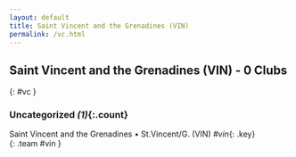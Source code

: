 ```yaml
---
layout: default
title: Saint Vincent and the Grenadines (VIN)
permalink: /vc.html
---
```



## Saint Vincent and the Grenadines (VIN) - 0 Clubs
{: #vc }









### Uncategorized _(1)_{:.count}


Saint Vincent and the Grenadines • St.Vincent/G.  (VIN)  _#vin_{: .key} <br>
{: .team #vin }


 
